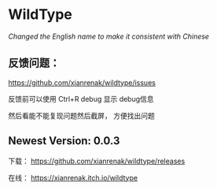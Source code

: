 # WildType
*Changed the English name to make it consistent with Chinese*

## 反馈问题： 

https://github.com/xianrenak/wildtype/issues

反馈前可以使用 Ctrl+R debug 显示 debug信息

然后看能不能复现问题然后截屏， 方便找出问题


## Newest Version:  0.0.3

下载： https://github.com/xianrenak/wildtype/releases

在线： https://xianrenak.itch.io/wildtype
